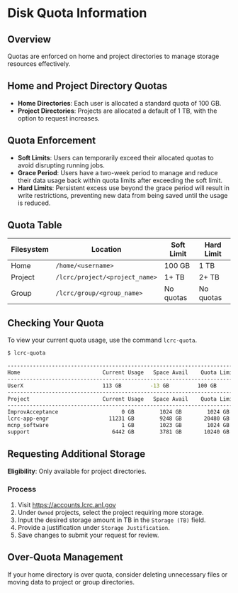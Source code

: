 # Disk Quota Information

## Overview

Quotas are enforced on home and project directories to manage storage resources effectively.

## Home and Project Directory Quotas
- **Home Directories**: Each user is allocated a standard quota of 100 GB.
- **Project Directories**: Projects are allocated a default of 1 TB, with the option to request increases.

## Quota Enforcement
- **Soft Limits**: Users can temporarily exceed their allocated quotas to avoid disrupting running jobs.
- **Grace Period**: Users have a two-week period to manage and reduce their data usage back within quota limits after exceeding the soft limit.
- **Hard Limits**: Persistent excess use beyond the grace period will result in write restrictions, preventing new data from being saved until the usage is reduced.

## Quota Table

| Filesystem | Location                              | Soft Limit | Hard Limit |
|------------|---------------------------------------|------------|------------|
| Home       | `/home/<username>`                    | 100 GB     | 1 TB       |
| Project    | `/lcrc/project/<project_name>`        | 1+ TB      | 2+ TB      |
| Group      | `/lcrc/group/<group_name>`            | No quotas  | No quotas  |

## Checking Your Quota

To view your current quota usage, use the command `lcrc-quota`.

```bash
$ lcrc-quota

----------------------------------------------------------------------------------------
Home                          Current Usage   Space Avail    Quota Limit    Grace Time
----------------------------------------------------------------------------------------
UserX                         113 GB         -13 GB         100 GB         8 days
----------------------------------------------------------------------------------------
Project                       Current Usage   Space Avail    Quota Limit    Grace Time
----------------------------------------------------------------------------------------
ImprovAcceptance                    0 GB        1024 GB        1024 GB
lcrc-app-engr                   11231 GB        9248 GB       20480 GB
mcnp_software                       1 GB        1023 GB        1024 GB
support                          6442 GB        3781 GB       10240 GB
```

## Requesting Additional Storage

**Eligibility**: Only available for project directories.

### Process

1. Visit <https://accounts.lcrc.anl.gov>
2. Under `Owned` projects, select the project requiring more storage.
3. Input the desired storage amount in TB in the `Storage (TB)` field.
4. Provide a justification under `Storage Justification`.
5. Save changes to submit your request for review.

## Over-Quota Management

If your home directory is over quota, consider deleting unnecessary files or moving data to project or group directories.

